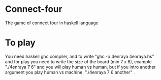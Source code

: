 # Connect-four
The game of connect four in haskell language
# To play
You need haskell ghc compiler, and to write "ghc -o 4enraya 4enraya.hs" and for play you need to write the size of the board (min 7 x 6), example "./4enraya 7 6" and you will play human vs human, but if you intro another argument you play human vs machine. "./4enraya 7 6 another" .
